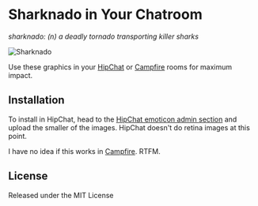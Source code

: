 Sharknado in Your Chatroom
==========================

_sharknado: (n) a deadly tornado transporting killer sharks_

![Sharknado](https://raw.github.com/streeter/sharknado/master/sharknado@2x.png "Sharknado")

Use these graphics in your [HipChat][hipchat] or [Campfire](campfire) rooms for maximum impact.


Installation
------------

To install in HipChat, head to the [HipChat emoticon admin section][hipchat] and upload the smaller of the images. HipChat doesn't do retina images at this point.

I have no idea if this works in [Campfire][campfire]. RTFM.

License
-------

Released under the MIT License


[hipchat]: https://educreations.hipchat.com/admin/emoticons
[campfire]: http://campfirenow.com/
